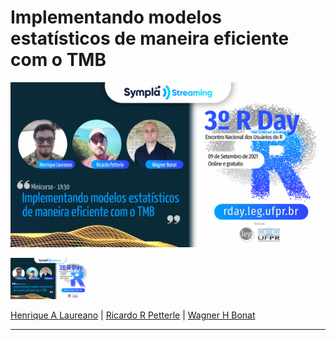 # Implementando modelos estatísticos de maneira eficiente com o TMB

![](logo.png)

<img src='logo.png' style='width: 25%;'>

[Henrique A Laureano](https://henriquelaureano.github.io/) |
[Ricardo R Petterle](https://www.linkedin.com/in/ricardo-rasmussen-petterle-84a94831/4) |
[Wagner H Bonat](http://www.leg.ufpr.br/~wagner/)

***
